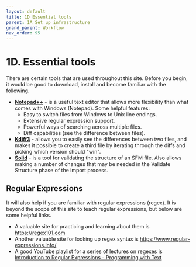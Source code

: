 ```yaml
---
layout: default
title: 1D Essential tools
parent: 1A Set up infrastructure
grand_parent: Workflow
nav_order: 95
---
```

# 1D. Essential tools

There are certain tools that are used throughout this site.  Before you begin, it would be good to download, install and become familiar with the following.
 - **[Notepad++](https://notepad-plus-plus.org/)** - is a useful text editor that allows more flexibility than what comes with Windows (Notepad).  Some helpful features:
   - Easy to switch files from Windows to Unix line endings.
   - Extensive regular expression support.
   - Powerful ways of searching across multiple files.
   - Diff capabilities (see the difference between files).
 - **[Kdiff3](http://kdiff3.sourceforge.net/)** - allows you to easily see the differences between two files, and makes it possible to create a third file by iterating through the diffs and picking which version should "win".
 - **[Solid](https://software.sil.org/solid/)** - is a tool for validating the structure of an SFM file.  Also allows making a number of changes that may be needed in the Validate Structure phase of the import process.

## Regular Expressions
It will also help if you are familiar with regular expressions (regex).  It is beyond the scope of this site to teach regular expressions, but below are some helpful links.

- A valuable site for practicing and learning about them is <https://regex101.com>
- Another valuable site for looking up regex syntax is <https://www.regular-expressions.info/>
- A good YouTube playlist for a series of lectures on regexes is
[Introduction to Regular Expressions - Programming with Text](https://www.youtube.com/watch?v=7DG3kCDx53c&list=PLRqwX-V7Uu6YEypLuls7iidwHMdCM6o2w
)

